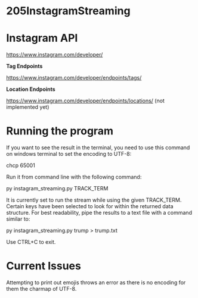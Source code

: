 # 205InstagramStreaming

# Instagram API

https://www.instagram.com/developer/

**Tag Endpoints** 

https://www.instagram.com/developer/endpoints/tags/

**Location Endpoints**

https://www.instagram.com/developer/endpoints/locations/
(not implemented yet)

# Running the program

If you want to see the result in the terminal, you need to use this command on windows terminal to set the encoding to UTF-8:

chcp 65001






Run it from command line with the following command:

py instagram_streaming.py TRACK_TERM


It is currently set to run the stream while using the given TRACK_TERM. Certain keys have been selected to look for within the returned data structure. For best readability, pipe the results to a text file with a command similar to:

py instagram_streaming.py trump > trump.txt

Use CTRL+C to exit.

# Current Issues
Attempting to print out emojis throws an error as there is no encoding for them the charmap of UTF-8.
